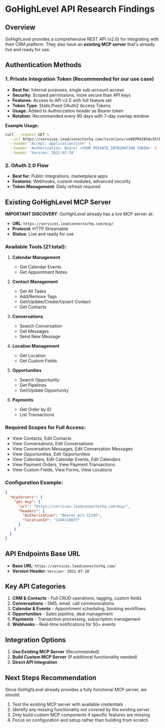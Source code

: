 # GoHighLevel API Research Findings

## Overview
GoHighLevel provides a comprehensive REST API (v2.0) for integrating with their CRM platform. They also have an **existing MCP server** that's already live and ready for use.

## Authentication Methods

### 1. Private Integration Token (Recommended for our use case)
- **Best for**: Internal purposes, single sub-account access
- **Security**: Scoped permissions, more secure than API keys
- **Features**: Access to API v2.0 with full feature set
- **Token Type**: Static/fixed OAuth2 Access Tokens
- **Usage**: Added to Authorization header as Bearer token
- **Rotation**: Recommended every 90 days with 7-day overlap window

**Example Usage:**
```bash
curl --request GET \
  --url https://services.leadconnectorhq.com/locations/ve9EPM428h8vShlRW1KT \
  --header 'Accept: application/json' \
  --header 'Authorization: Bearer <YOUR_PRIVATE_INTEGRATION_TOKEN>' \
  --header 'Version: 2021-07-28'
```

### 2. OAuth 2.0 Flow
- **Best for**: Public integrations, marketplace apps
- **Features**: Webhooks, custom modules, advanced security
- **Token Management**: Daily refresh required

## Existing GoHighLevel MCP Server

**IMPORTANT DISCOVERY**: GoHighLevel already has a live MCP server at:
- **URL**: `https://services.leadconnectorhq.com/mcp/`
- **Protocol**: HTTP Streamable
- **Status**: Live and ready for use

### Available Tools (21 total):
1. **Calendar Management**
   - Get Calendar Events
   - Get Appointment Notes

2. **Contact Management**
   - Get All Tasks
   - Add/Remove Tags
   - Get/Update/Create/Upsert Contact
   - Get Contacts

3. **Conversations**
   - Search Conversation
   - Get Messages
   - Send New Message

4. **Location Management**
   - Get Location
   - Get Custom Fields

5. **Opportunities**
   - Search Opportunity
   - Get Pipelines
   - Get/Update Opportunity

6. **Payments**
   - Get Order by ID
   - List Transactions

### Required Scopes for Full Access:
- View Contacts, Edit Contacts
- View Conversations, Edit Conversations
- View Conversation Messages, Edit Conversation Messages
- View Opportunities, Edit Opportunities
- View Calendars, Edit Calendar Events, Edit Calendars
- View Payment Orders, View Payment Transactions
- View Custom Fields, View Forms, View Locations

### Configuration Example:
```json
{
  "mcpServers": {
    "ghl-mcp": {
      "url": "https://services.leadconnectorhq.com/mcp/",
      "headers": {
        "Authorization": "Bearer pit-12345",
        "locationId": "110411007T"
      }
    }
  }
}
```

## API Endpoints Base URL
- **Base URL**: `https://services.leadconnectorhq.com/`
- **Version Header**: `Version: 2021-07-28`

## Key API Categories
1. **CRM & Contacts** - Full CRUD operations, tagging, custom fields
2. **Conversations** - SMS, email, call communications
3. **Calendar & Events** - Appointment scheduling, booking workflows
4. **Opportunities** - Sales pipeline, deal management
5. **Payments** - Transaction processing, subscription management
6. **Webhooks** - Real-time notifications for 50+ events

## Integration Options
1. **Use Existing MCP Server** (Recommended)
2. **Build Custom MCP Server** (If additional functionality needed)
3. **Direct API Integration**

## Next Steps Recommendation
Since GoHighLevel already provides a fully functional MCP server, we should:
1. Test the existing MCP server with available credentials
2. Identify any missing functionality not covered by the existing server
3. Only build custom MCP components if specific features are missing
4. Focus on configuration and setup rather than building from scratch
